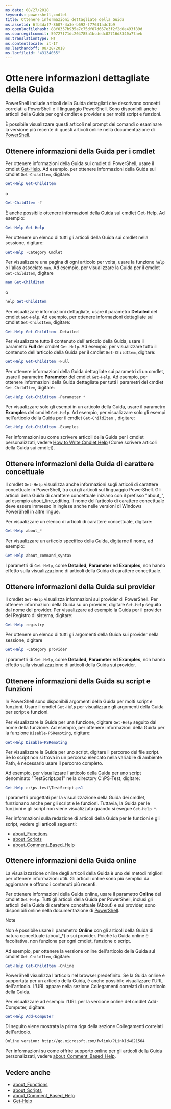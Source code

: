 ```yaml
---
ms.date: 08/27/2018
keywords: powershell,cmdlet
title: Ottenere informazioni dettagliate della Guida
ms.assetid: 6fb4daf7-8607-4a3e-b692-f77631adc1b9
ms.openlocfilehash: 88f0357b935a7c75df07d667e3f2f2d0e493f89d
ms.sourcegitcommit: 59727f71dc204785a1bcdedc02716d8340a77aeb
ms.translationtype: HT
ms.contentlocale: it-IT
ms.lasthandoff: 08/28/2018
ms.locfileid: "43134035"
---
```

# <a name="getting-detailed-help-information"></a>Ottenere informazioni dettagliate della Guida

PowerShell include articoli della Guida dettagliati che descrivono concetti correlati a PowerShell e il linguaggio PowerShell. Sono disponibili anche articoli della Guida per ogni cmdlet e provider e per molti script e funzioni.

È possibile visualizzare questi articoli nel prompt dei comandi o esaminare la versione più recente di questi articoli online nella documentazione di [PowerShell](/powershell/scripting/powershell-scripting).

## <a name="getting-help-for-cmdlets"></a>Ottenere informazioni della Guida per i cmdlet

Per ottenere informazioni della Guida sui cmdlet di PowerShell, usare il cmdlet [Get-Help](/powershell/module/microsoft.powershell.core/Get-Help). Ad esempio, per ottenere informazioni della Guida sul cmdlet `Get-ChildItem`, digitare:

```powershell
Get-Help Get-ChildItem
```

o

```powershell
Get-ChildItem -?
```

È anche possibile ottenere informazioni della Guida sul cmdlet Get-Help. Ad esempio:

```powershell
Get-Help Get-Help
```

Per ottenere un elenco di tutti gli articoli della Guida sui cmdlet nella sessione, digitare:

```powershell
Get-Help -Category Cmdlet
```

Per visualizzare una pagina di ogni articolo per volta, usare la funzione `help` o l'alias associato `man`.
Ad esempio, per visualizzare la Guida per il cmdlet `Get-ChildItem`, digitare

```powershell
man Get-ChildItem
```

o

```powershell
help Get-ChildItem
```

Per visualizzare informazioni dettagliate, usare il parametro **Detailed** del cmdlet `Get-Help`. Ad esempio, per ottenere informazioni dettagliate sul cmdlet `Get-ChildItem`, digitare:

```powershell
Get-Help Get-ChildItem -Detailed
```

Per visualizzare tutto il contenuto dell'articolo della Guida, usare il parametro **Full** del cmdlet `Get-Help`. Ad esempio, per visualizzare tutto il contenuto dell'articolo della Guida per il cmdlet `Get-ChildItem`, digitare:

```powershell
Get-Help Get-ChildItem -Full
```

Per ottenere informazioni della Guida dettagliate sui parametri di un cmdlet, usare il parametro **Parameter** del cmdlet `Get-Help`. Ad esempio, per ottenere informazioni della Guida dettagliate per tutti i parametri del cmdlet `Get-ChildItem`, digitare:

```powershell
Get-Help Get-ChildItem -Parameter *
```

Per visualizzare solo gli esempi in un articolo della Guida, usare il parametro **Examples** del cmdlet `Get-Help`.
Ad esempio, per visualizzare solo gli esempi nell'articolo della Guida per il cmdlet `Get-ChildItem `, digitare:

```powershell
Get-Help Get-ChildItem -Examples
```

Per informazioni su come scrivere articoli della Guida per i cmdlet personalizzati, vedere [How to Write Cmdlet Help](/powershell/developer/help/writing-help-for-windows-powershell-cmdlets) (Come scrivere articoli della Guida sui cmdlet).

## <a name="getting-conceptual-help"></a>Ottenere informazioni della Guida di carattere concettuale

Il cmdlet `Get-Help` visualizza anche informazioni sugli articoli di carattere concettuale in PowerShell, tra cui gli articoli sul linguaggio PowerShell. Gli articoli della Guida di carattere concettuale iniziano con il prefisso "about_", ad esempio about_line_editing. Il nome dell'articolo di carattere concettuale deve essere immesso in inglese anche nelle versioni di Windows PowerShell in altre lingue.

Per visualizzare un elenco di articoli di carattere concettuale, digitare:

```powershell
Get-Help about_*
```

Per visualizzare un articolo specifico della Guida, digitarne il nome, ad esempio:

```powershell
Get-Help about_command_syntax
```

I parametri di `Get-Help`, come **Detailed**, **Parameter** ed **Examples**, non hanno effetto sulla visualizzazione di articoli della Guida di carattere concettuale.

## <a name="getting-help-about-providers"></a>Ottenere informazioni della Guida sui provider

Il cmdlet `Get-Help` visualizza informazioni sui provider di PowerShell. Per ottenere informazioni della Guida su un provider, digitare `Get-Help` seguito dal nome del provider. Per visualizzare ad esempio la Guida per il provider del Registro di sistema, digitare:

```powershell
Get-Help registry
```

Per ottenere un elenco di tutti gli argomenti della Guida sui provider nella sessione, digitare

```powershell
Get-Help -Category provider
```

I parametri di `Get-Help`, come **Detailed**, **Parameter** ed **Examples**, non hanno effetto sulla visualizzazione di articoli della Guida sui provider.

## <a name="getting-help-about-scripts-and-functions"></a>Ottenere informazioni della Guida su script e funzioni

In PowerShell sono disponibili argomenti della Guida per molti script e funzioni. Usare il cmdlet `Get-Help` per visualizzare gli argomenti della Guida per script e funzioni.

Per visualizzare la Guida per una funzione, digitare `Get-Help` seguito dal nome della funzione. Ad esempio, per ottenere informazioni della Guida per la funzione `Disable-PSRemoting`, digitare:

```powershell
Get-Help Disable-PSRemoting
```

Per visualizzare la Guida per uno script, digitare il percorso del file script. Se lo script non si trova in un percorso elencato nella variabile di ambiente Path, è necessario usare il percorso completo.

Ad esempio, per visualizzare l'articolo della Guida per uno script denominato "TestScript.ps1" nella directory C:\\PS-Test, digitare:

```powershell
Get-Help c:\ps-test\TestScript.ps1
```

I parametri progettati per la visualizzazione della Guida dei cmdlet, funzionano anche per gli script e le funzioni. Tuttavia, la Guida per le funzioni e gli script non viene visualizzata quando si esegue `Get-Help *`.

Per informazioni sulla redazione di articoli della Guida per le funzioni e gli script, vedere gli articoli seguenti:

- [about_Functions](/powershell/module/microsoft.powershell.core/about/about_functions)
- [about_Scripts](/powershell/module/microsoft.powershell.core/about/about_scripts)
- [about_Comment_Based_Help](/powershell/module/microsoft.powershell.core/about/about_comment_based_help)

## <a name="getting-help-online"></a>Ottenere informazioni della Guida online

La visualizzazione online degli articoli della Guida è uno dei metodi migliori per ottenere informazioni utili. Gli articoli online sono più semplici da aggiornare e offrono i contenuti più recenti.

Per ottenere informazioni della Guida online, usare il parametro **Online** del cmdlet `Get-Help`. Tutti gli articoli della Guida per PowerShell, inclusi gli articoli della Guida di carattere concettuale (About) e sui provider, sono disponibili online nella documentazione di [PowerShell](/powershell/scripting/powershell-scripting).

> [!NOTE]
> Non è possibile usare il parametro **Online** con gli articoli della Guida di natura concettuale (about_*) o sui provider.
> Poiché la Guida online è facoltativa, non funziona per ogni cmdlet, funzione o script.

Ad esempio, per ottenere la versione online dell'articolo della Guida sul cmdlet `Get-ChildItem`, digitare:

```powershell
Get-Help Get-ChildItem -Online
```

PowerShell visualizza l'articolo nel browser predefinito. Se la Guida online è supportata per un articolo della Guida, è anche possibile visualizzare l'URL dell'articolo. L'URL appare nella sezione Collegamenti correlati di un articolo della Guida.

Per visualizzare ad esempio l'URL per la versione online del cmdlet Add-Computer, digitare:

```powershell
Get-Help Add-Computer
```

Di seguito viene mostrata la prima riga della sezione Collegamenti correlati dell'articolo.

```Output
Online version: http://go.microsoft.com/fwlink/?LinkId=821564
```

Per informazioni su come offrire supporto online per gli articoli della Guida personalizzati, vedere [about_Comment_Based_Help](/powershell/module/microsoft.powershell.core/about/about_comment_based_help).

## <a name="see-also"></a>Vedere anche

- [about_Functions](/powershell/module/microsoft.powershell.core/about/about_functions)
- [about_Scripts](/powershell/module/microsoft.powershell.core/about/about_scripts)
- [about_Comment_Based_Help](/powershell/module/microsoft.powershell.core/about/about_comment_based_help)
- [Get-Help](/powershell/module/microsoft.powershell.core/get-help)
